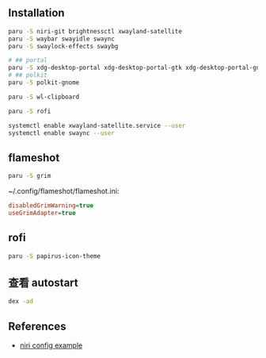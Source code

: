 ## Installation

```sh
paru -S niri-git brightnessctl xwayland-satellite
paru -S waybar swayidle swaync
paru -S swaylock-effects swaybg

# ## portal
paru -S xdg-desktop-portal xdg-desktop-portal-gtk xdg-desktop-portal-gnome
# ## polkit
paru -S polkit-gnome

paru -S wl-clipboard
```

```sh
paru -S rofi
```

```sh
systemctl enable xwayland-satellite.service --user
systemctl enable swaync --user
```

## flameshot

```sh
paru -S grim
```

~/.config/flameshot/flameshot.ini:

```ini
disabledGrimWarning=true
useGrimAdapter=true
```

## rofi

```sh
paru -S papirus-icon-theme
```

## 查看 autostart

```sh
dex -ad
```

## References

-   [niri config example](https://linux.do/t/topic/861559?page=3)
